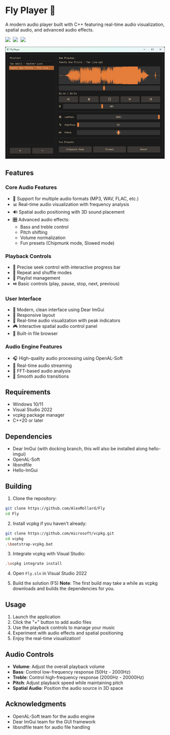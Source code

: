 # Fly Player 🎵

A modern audio player built with C++ featuring real-time audio visualization, spatial audio, and advanced audio effects.

<div style="display: flex; align-items: center;">
  <img src="https://img.shields.io/badge/license-MIT-blue.svg">
  <span>&nbsp;&nbsp;</span>
  <img src="https://img.shields.io/badge/C%2B%2B-20-blue.svg">
   <span>&nbsp;&nbsp;</span>
  <img src="https://img.shields.io/badge/platform-Windows-lightgrey.svg">
</div>

![Fly Player](res/screenshot.png)

## Features

### Core Audio Features
- 🎵 Support for multiple audio formats (MP3, WAV, FLAC, etc.)
- 📊 Real-time audio visualization with frequency analysis
- 🔊 Spatial audio positioning with 3D sound placement
- 🎛️ Advanced audio effects:
  - Bass and treble control
  - Pitch shifting
  - Volume normalization
  - Fun presets (Chipmunk mode, Slowed mode)

### Playback Controls
- 🎯 Precise seek control with interactive progress bar
- 🔄 Repeat and shuffle modes
- 📝 Playlist management
- ⏯️ Basic controls (play, pause, stop, next, previous)

### User Interface
- 🎨 Modern, clean interface using Dear ImGui
- 📱 Responsive layout
- 🌈 Real-time audio visualization with peak indicators
- 🎮 Interactive spatial audio control panel
- 📁 Built-in file browser

### Audio Engine Features
- 🎧 High-quality audio processing using OpenAL-Soft
- 🔄 Real-time audio streaming
- 🧮 FFT-based audio analysis
- 💫 Smooth audio transitions

## Requirements

- Windows 10/11
- Visual Studio 2022
- vcpkg package manager
- C++20 or later

## Dependencies

- Dear ImGui (with docking branch, this will also be installed along hello-imgui)
- OpenAL-Soft
- libsndfile
- Hello-ImGui

## Building

1. Clone the repository:
```bash
git clone https://github.com/AlexMollard/Fly
cd Fly
```

2. Install vcpkg if you haven't already:
```bash
git clone https://github.com/microsoft/vcpkg.git
cd vcpkg
.\bootstrap-vcpkg.bat
```
3. Integrate vcpkg with Visual Studio:
```bash
.\vcpkg integrate install
```

4. Open `Fly.sln` in Visual Studio 2022

4. Build the solution (F5)
**Note**: The first build may take a while as vcpkg downloads and builds the dependencies for you.

## Usage

1. Launch the application
2. Click the "+" button to add audio files
3. Use the playback controls to manage your music
4. Experiment with audio effects and spatial positioning
5. Enjoy the real-time visualization!

## Audio Controls

- **Volume**: Adjust the overall playback volume
- **Bass**: Control low-frequency response (50Hz - 2000Hz)
- **Treble**: Control high-frequency response (2000Hz - 20000Hz)
- **Pitch**: Adjust playback speed while maintaining pitch
- **Spatial Audio**: Position the audio source in 3D space

## Acknowledgments

- OpenAL-Soft team for the audio engine
- Dear ImGui team for the GUI framework
- libsndfile team for audio file handling

